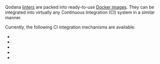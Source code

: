 [//]: # (title: Integration with CI systems)

Qodana [linters](linters.md) are packed into ready-to-use [Docker images](docker-images.md). They can be integrated into virtually any Continuous Integration (CI) system in a similar manner.

<p><include src="lib_qd.xml" include-id="ui-note"/></p>

Currently, the following CI integration mechanisms are available:

- [](azure-pipelines.md)
- [](github.md)
- [](gitlab.md)
- [](jenkins.md)
- [](teamcity.md)

